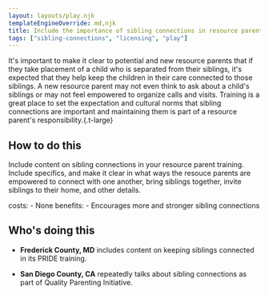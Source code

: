```yaml
---
layout: layouts/play.njk
templateEngineOverride: md,njk
title: Include the importance of sibling connections in resource parent training
tags: ["sibling-connections", "licensing", "play"]
---
```


It's important to make it clear to potential and new resource parents that if they take placement of a child who is separated from their siblings, it's expected that they help keep the children in their care connected to those siblings. A new resource parent may not even think to ask about a child's siblings or may not feel empowered to organize calls and visits. Training is a great place to set the expectation and cultural norms that sibling connections are important and maintaining them is part of a resource parent's responsibility.{.t-large}

## How to do this

Include content on sibling connections in your resource parent training. Include specifics, and make it clear in what ways the resouce parents are empowered to connect with one another, bring siblings together, invite siblings to their home, and other details.

  costs:
    - None
  benefits:
    - Encourages more and stronger sibling connections

## Who's doing this

* **Frederick County, MD** includes content on keeping siblings connected in its PRIDE training.

* **San Diego County, CA** repeatedly talks about sibling connections as part of Quality Parenting Initiative.